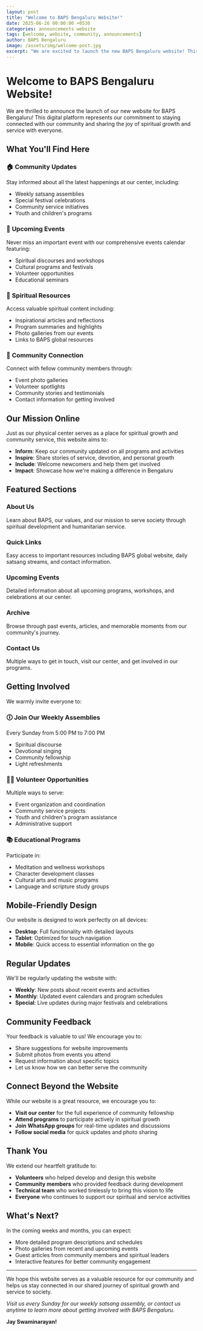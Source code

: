 ```yaml
---
layout: post
title: "Welcome to BAPS Bengaluru Website!"
date: 2025-06-26 00:00:00 +0530
categories: announcements website
tags: [welcome, website, community, announcements]
author: BAPS Bengaluru
image: /assets/img/welcome-post.jpg
excerpt: "We are excited to launch the new BAPS Bengaluru website! This platform will serve as a hub for our community to stay connected with upcoming events, spiritual programs, and community service initiatives."
---
```


# Welcome to BAPS Bengaluru Website!

We are thrilled to announce the launch of our new website for BAPS Bengaluru! This digital platform represents our commitment to staying connected with our community and sharing the joy of spiritual growth and service with everyone.

## What You'll Find Here

### 🏠 **Community Updates**
Stay informed about all the latest happenings at our center, including:
- Weekly satsang assemblies
- Special festival celebrations  
- Community service initiatives
- Youth and children's programs

### 📅 **Upcoming Events**
Never miss an important event with our comprehensive events calendar featuring:
- Spiritual discourses and workshops
- Cultural programs and festivals
- Volunteer opportunities
- Educational seminars

### 📖 **Spiritual Resources**
Access valuable spiritual content including:
- Inspirational articles and reflections
- Program summaries and highlights
- Photo galleries from our events
- Links to BAPS global resources

### 🤝 **Community Connection**
Connect with fellow community members through:
- Event photo galleries
- Volunteer spotlights
- Community stories and testimonials
- Contact information for getting involved

## Our Mission Online

Just as our physical center serves as a place for spiritual growth and community service, this website aims to:

- **Inform**: Keep our community updated on all programs and activities
- **Inspire**: Share stories of service, devotion, and personal growth
- **Include**: Welcome newcomers and help them get involved
- **Impact**: Showcase how we're making a difference in Bengaluru

## Featured Sections

### About Us
Learn about BAPS, our values, and our mission to serve society through spiritual development and humanitarian service.

### Quick Links
Easy access to important resources including BAPS global website, daily satsang streams, and contact information.

### Upcoming Events
Detailed information about all upcoming programs, workshops, and celebrations at our center.

### Archive
Browse through past events, articles, and memorable moments from our community's journey.

### Contact Us
Multiple ways to get in touch, visit our center, and get involved in our programs.

## Getting Involved

We warmly invite everyone to:

### 🕕 **Join Our Weekly Assemblies**
Every Sunday from 5:00 PM to 7:00 PM
- Spiritual discourse
- Devotional singing
- Community fellowship
- Light refreshments

### 🙋‍♀️ **Volunteer Opportunities**
Multiple ways to serve:
- Event organization and coordination
- Community service projects
- Youth and children's program assistance
- Administrative support

### 📚 **Educational Programs**
Participate in:
- Meditation and wellness workshops
- Character development classes
- Cultural arts and music programs
- Language and scripture study groups

## Mobile-Friendly Design

Our website is designed to work perfectly on all devices:
- **Desktop**: Full functionality with detailed layouts
- **Tablet**: Optimized for touch navigation
- **Mobile**: Quick access to essential information on the go

## Regular Updates

We'll be regularly updating the website with:
- **Weekly**: New posts about recent events and activities
- **Monthly**: Updated event calendars and program schedules
- **Special**: Live updates during major festivals and celebrations

## Community Feedback

Your feedback is valuable to us! We encourage you to:
- Share suggestions for website improvements
- Submit photos from events you attend
- Request information about specific topics
- Let us know how we can better serve the community

## Connect Beyond the Website

While our website is a great resource, we encourage you to:
- **Visit our center** for the full experience of community fellowship
- **Attend programs** to participate actively in spiritual growth
- **Join WhatsApp groups** for real-time updates and discussions
- **Follow social media** for quick updates and photo sharing

## Thank You

We extend our heartfelt gratitude to:
- **Volunteers** who helped develop and design this website
- **Community members** who provided feedback during development
- **Technical team** who worked tirelessly to bring this vision to life
- **Everyone** who continues to support our spiritual and service activities

## What's Next?

In the coming weeks and months, you can expect:
- More detailed program descriptions and schedules
- Photo galleries from recent and upcoming events
- Guest articles from community members and spiritual leaders
- Interactive features for better community engagement

---

We hope this website serves as a valuable resource for our community and helps us stay connected in our shared journey of spiritual growth and service to society.

*Visit us every Sunday for our weekly satsang assembly, or contact us anytime to learn more about getting involved with BAPS Bengaluru.*

**Jay Swaminarayan!**
